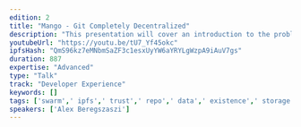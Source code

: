 ```yaml
---
edition: 2
title: "Mango - Git Completely Decentralized"
description: "This presentation will cover an introduction to the problem, explanation of Mango itself, and how it could be further developed to provide all the convenience of GitHub in a decentralised manner."
youtubeUrl: "https://youtu.be/tU7_Yf45okc"
ipfsHash: "QmS96kz7eMNbmSaZF3c1esxUyYW6aYRYLgWzpA9iAuV7gs"
duration: 887
expertise: "Advanced"
type: "Talk"
track: "Developer Experience"
keywords: []
tags: ['swarm',' ipfs',' trust',' repo',' data',' existence',' storage',' security',' object',' tree',' snapshot',' admin',' tools','Developer Experience']
speakers: ['Alex Beregszaszi']
---
```

